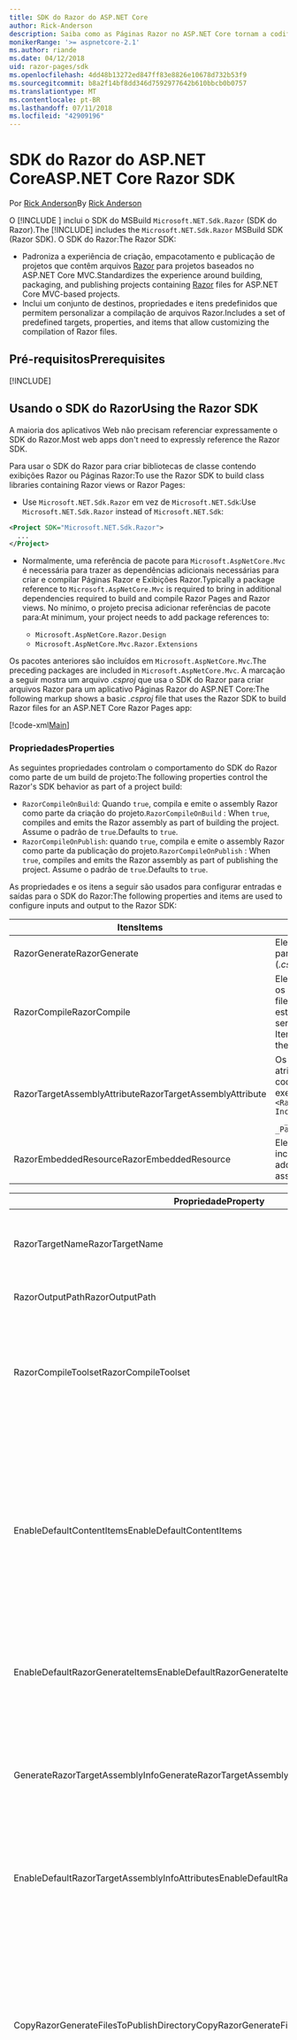 ```yaml
---
title: SDK do Razor do ASP.NET Core
author: Rick-Anderson
description: Saiba como as Páginas Razor no ASP.NET Core tornam a codificação de cenários centrados em página mais fácil e mais produtiva do que com o uso de MVC.
monikerRange: '>= aspnetcore-2.1'
ms.author: riande
ms.date: 04/12/2018
uid: razor-pages/sdk
ms.openlocfilehash: 4dd48b13272ed847ff83e8826e10678d732b53f9
ms.sourcegitcommit: b8a2f14bf8dd346d7592977642b610bbcb0b0757
ms.translationtype: MT
ms.contentlocale: pt-BR
ms.lasthandoff: 07/11/2018
ms.locfileid: "42909196"
---
```

# <a name="aspnet-core-razor-sdk"></a><span data-ttu-id="9d4a8-103">SDK do Razor do ASP.NET Core</span><span class="sxs-lookup"><span data-stu-id="9d4a8-103">ASP.NET Core Razor SDK</span></span>

<span data-ttu-id="9d4a8-104">Por [Rick Anderson](https://twitter.com/RickAndMSFT)</span><span class="sxs-lookup"><span data-stu-id="9d4a8-104">By [Rick Anderson](https://twitter.com/RickAndMSFT)</span></span>

<span data-ttu-id="9d4a8-105">O [!INCLUDE [](~/includes/2.1-SDK.md)] inclui o SDK do MSBuild `Microsoft.NET.Sdk.Razor` (SDK do Razor).</span><span class="sxs-lookup"><span data-stu-id="9d4a8-105">The [!INCLUDE[](~/includes/2.1-SDK.md)] includes the `Microsoft.NET.Sdk.Razor` MSBuild SDK (Razor SDK).</span></span> <span data-ttu-id="9d4a8-106">O SDK do Razor:</span><span class="sxs-lookup"><span data-stu-id="9d4a8-106">The Razor SDK:</span></span>

* <span data-ttu-id="9d4a8-107">Padroniza a experiência de criação, empacotamento e publicação de projetos que contêm arquivos [Razor](xref:mvc/views/razor) para projetos baseados no ASP.NET Core MVC.</span><span class="sxs-lookup"><span data-stu-id="9d4a8-107">Standardizes the experience around building, packaging, and publishing projects containing [Razor](xref:mvc/views/razor) files for ASP.NET Core MVC-based projects.</span></span>
* <span data-ttu-id="9d4a8-108">Inclui um conjunto de destinos, propriedades e itens predefinidos que permitem personalizar a compilação de arquivos Razor.</span><span class="sxs-lookup"><span data-stu-id="9d4a8-108">Includes a set of predefined targets, properties, and items that allow customizing the compilation of Razor files.</span></span>

## <a name="prerequisites"></a><span data-ttu-id="9d4a8-109">Pré-requisitos</span><span class="sxs-lookup"><span data-stu-id="9d4a8-109">Prerequisites</span></span>

[!INCLUDE[](~/includes/2.1-SDK.md)]

## <a name="using-the-razor-sdk"></a><span data-ttu-id="9d4a8-110">Usando o SDK do Razor</span><span class="sxs-lookup"><span data-stu-id="9d4a8-110">Using the Razor SDK</span></span>

<span data-ttu-id="9d4a8-111">A maioria dos aplicativos Web não precisam referenciar expressamente o SDK do Razor.</span><span class="sxs-lookup"><span data-stu-id="9d4a8-111">Most web apps don't need to expressly reference the Razor SDK.</span></span> 

<span data-ttu-id="9d4a8-112">Para usar o SDK do Razor para criar bibliotecas de classe contendo exibições Razor ou Páginas Razor:</span><span class="sxs-lookup"><span data-stu-id="9d4a8-112">To use the Razor SDK to build class libraries containing Razor views or Razor Pages:</span></span>

* <span data-ttu-id="9d4a8-113">Use `Microsoft.NET.Sdk.Razor` em vez de `Microsoft.NET.Sdk`:</span><span class="sxs-lookup"><span data-stu-id="9d4a8-113">Use `Microsoft.NET.Sdk.Razor` instead of `Microsoft.NET.Sdk`:</span></span>
```xml
<Project SDK="Microsoft.NET.Sdk.Razor">
  ...
</Project>
```

* <span data-ttu-id="9d4a8-114">Normalmente, uma referência de pacote para `Microsoft.AspNetCore.Mvc` é necessária para trazer as dependências adicionais necessárias para criar e compilar Páginas Razor e Exibições Razor.</span><span class="sxs-lookup"><span data-stu-id="9d4a8-114">Typically a package reference to `Microsoft.AspNetCore.Mvc` is required to bring in additional dependencies required to build and compile Razor Pages and Razor views.</span></span> <span data-ttu-id="9d4a8-115">No mínimo, o projeto precisa adicionar referências de pacote para:</span><span class="sxs-lookup"><span data-stu-id="9d4a8-115">At minimum, your project needs to add package references to:</span></span>

    * `Microsoft.AspNetCore.Razor.Design` 
    * `Microsoft.AspNetCore.Mvc.Razor.Extensions`
    
 <span data-ttu-id="9d4a8-116">Os pacotes anteriores são incluídos em `Microsoft.AspNetCore.Mvc`.</span><span class="sxs-lookup"><span data-stu-id="9d4a8-116">The preceding packages are included in `Microsoft.AspNetCore.Mvc`.</span></span> <span data-ttu-id="9d4a8-117">A marcação a seguir mostra um arquivo *.csproj* que usa o SDK do Razor para criar arquivos Razor para um aplicativo Páginas Razor do ASP.NET Core:</span><span class="sxs-lookup"><span data-stu-id="9d4a8-117">The following markup shows a basic *.csproj* file that uses the Razor SDK to build Razor files for an ASP.NET Core Razor Pages app:</span></span>
    
 [!code-xml[Main](sdk/sample/RazorSDK.csproj)]

### <a name="properties"></a><span data-ttu-id="9d4a8-118">Propriedades</span><span class="sxs-lookup"><span data-stu-id="9d4a8-118">Properties</span></span>

<span data-ttu-id="9d4a8-119">As seguintes propriedades controlam o comportamento do SDK do Razor como parte de um build de projeto:</span><span class="sxs-lookup"><span data-stu-id="9d4a8-119">The following properties control the Razor's SDK behavior as part of a project build:</span></span>

* <span data-ttu-id="9d4a8-120">`RazorCompileOnBuild`: Quando `true`, compila e emite o assembly Razor como parte da criação do projeto.</span><span class="sxs-lookup"><span data-stu-id="9d4a8-120">`RazorCompileOnBuild` : When `true`, compiles and emits the Razor assembly as part of building the project.</span></span> <span data-ttu-id="9d4a8-121">Assume o padrão de `true`.</span><span class="sxs-lookup"><span data-stu-id="9d4a8-121">Defaults to `true`.</span></span>
* <span data-ttu-id="9d4a8-122">`RazorCompileOnPublish`: quando `true`, compila e emite o assembly Razor como parte da publicação do projeto.</span><span class="sxs-lookup"><span data-stu-id="9d4a8-122">`RazorCompileOnPublish` : When `true`, compiles and emits the Razor assembly as part of publishing the project.</span></span> <span data-ttu-id="9d4a8-123">Assume o padrão de `true`.</span><span class="sxs-lookup"><span data-stu-id="9d4a8-123">Defaults to `true`.</span></span>

<span data-ttu-id="9d4a8-124">As propriedades e os itens a seguir são usados para configurar entradas e saídas para o SDK do Razor:</span><span class="sxs-lookup"><span data-stu-id="9d4a8-124">The following properties and items are used to configure inputs and output to the Razor SDK:</span></span>

| <span data-ttu-id="9d4a8-125">Itens</span><span class="sxs-lookup"><span data-stu-id="9d4a8-125">Items</span></span>                                         | <span data-ttu-id="9d4a8-126">Descrição</span><span class="sxs-lookup"><span data-stu-id="9d4a8-126">Description</span></span>                                                                   |
| ------------                                  | -------------                                                                 |
| <span data-ttu-id="9d4a8-127">RazorGenerate</span><span class="sxs-lookup"><span data-stu-id="9d4a8-127">RazorGenerate</span></span>                                 | <span data-ttu-id="9d4a8-128">Elementos de item (arquivos *.cshtml*) que são entradas para os destinos de geração de código.</span><span class="sxs-lookup"><span data-stu-id="9d4a8-128">Item elements (*.cshtml* files) that are inputs to code generation targets.</span></span> |
| <span data-ttu-id="9d4a8-129">RazorCompile</span><span class="sxs-lookup"><span data-stu-id="9d4a8-129">RazorCompile</span></span>                                  | <span data-ttu-id="9d4a8-130">Elementos de item (arquivos .cs) que são entradas para os destinos de compilação do Razor.</span><span class="sxs-lookup"><span data-stu-id="9d4a8-130">Item elements (.cs files) that are inputs to  Razor compilation targets.</span></span> <span data-ttu-id="9d4a8-131">Use este ItemGroup para especificar arquivos adicionais a serem compilados no assembly Razor.</span><span class="sxs-lookup"><span data-stu-id="9d4a8-131">Use this ItemGroup to specify additional files to be compiled into the Razor assembly.</span></span> |
| <span data-ttu-id="9d4a8-132">RazorTargetAssemblyAttribute</span><span class="sxs-lookup"><span data-stu-id="9d4a8-132">RazorTargetAssemblyAttribute</span></span>                  | <span data-ttu-id="9d4a8-133">Os elementos de item usados para a codificação geram atributos para o assembly Razor.</span><span class="sxs-lookup"><span data-stu-id="9d4a8-133">Item elements used to code generate attributes for the Razor assembly.</span></span> <span data-ttu-id="9d4a8-134">Por exemplo:</span><span class="sxs-lookup"><span data-stu-id="9d4a8-134">For example:</span></span>  <br />`<RazorAssemblyAttribute ` <br />  `Include="System.Reflection.AssemblyMetadataAttribute"`<br />`  _Parameter1="BuildSource" _Parameter2="https://docs.asp.net/">` |
| <span data-ttu-id="9d4a8-135">RazorEmbeddedResource</span><span class="sxs-lookup"><span data-stu-id="9d4a8-135">RazorEmbeddedResource</span></span>                         | <span data-ttu-id="9d4a8-136">Elementos de item adicionados como recursos incorporados ao assembly Razor gerado</span><span class="sxs-lookup"><span data-stu-id="9d4a8-136">Item elements added as embedded resources to the generated Razor assembly</span></span> |

| <span data-ttu-id="9d4a8-137">Propriedade</span><span class="sxs-lookup"><span data-stu-id="9d4a8-137">Property</span></span>                                      | <span data-ttu-id="9d4a8-138">Descrição</span><span class="sxs-lookup"><span data-stu-id="9d4a8-138">Description</span></span>                                                                   |
| ------------                                  | -------------                                                                 |
| <span data-ttu-id="9d4a8-139">RazorTargetName</span><span class="sxs-lookup"><span data-stu-id="9d4a8-139">RazorTargetName</span></span>                               | <span data-ttu-id="9d4a8-140">Nome do arquivo (sem extensão) do assembly produzido pelo Razor.</span><span class="sxs-lookup"><span data-stu-id="9d4a8-140">File name (without extension) of the assembly produced by Razor.</span></span> | 
| <span data-ttu-id="9d4a8-141">RazorOutputPath</span><span class="sxs-lookup"><span data-stu-id="9d4a8-141">RazorOutputPath</span></span>                               | <span data-ttu-id="9d4a8-142">O diretório de saída do Razor.</span><span class="sxs-lookup"><span data-stu-id="9d4a8-142">The Razor output directory.</span></span>                                      |
| <span data-ttu-id="9d4a8-143">RazorCompileToolset</span><span class="sxs-lookup"><span data-stu-id="9d4a8-143">RazorCompileToolset</span></span>                           | <span data-ttu-id="9d4a8-144">Usado para determinar o conjunto de ferramentas usado para criar o assembly do Razor.</span><span class="sxs-lookup"><span data-stu-id="9d4a8-144">Used to determine the toolset used to build the Razor assembly.</span></span> <span data-ttu-id="9d4a8-145">Os valores válidos são `Implicit` e `PrecompilationTool`.</span><span class="sxs-lookup"><span data-stu-id="9d4a8-145">Valid values are `Implicit`, , and `PrecompilationTool`.</span></span> |
| <span data-ttu-id="9d4a8-146">EnableDefaultContentItems</span><span class="sxs-lookup"><span data-stu-id="9d4a8-146">EnableDefaultContentItems</span></span>                     | <span data-ttu-id="9d4a8-147">Quando `true`, inclui a determinados tipos de arquivo, como arquivos *.cshtml*, como conteúdo do projeto.</span><span class="sxs-lookup"><span data-stu-id="9d4a8-147">When `true`, includes certain file types, such as *.cshtml* files, as content in the project.</span></span> <span data-ttu-id="9d4a8-148">Quando referenciado por meio de Microsoft.NET.Sdk.Web, também inclui todos os arquivos em *wwwroot* e arquivos de configuração.</span><span class="sxs-lookup"><span data-stu-id="9d4a8-148">When referenced via Microsoft.NET.Sdk.Web, also includes all files under *wwwroot*, and config files.</span></span>         |
| <span data-ttu-id="9d4a8-149">EnableDefaultRazorGenerateItems</span><span class="sxs-lookup"><span data-stu-id="9d4a8-149">EnableDefaultRazorGenerateItems</span></span>               | <span data-ttu-id="9d4a8-150">Quando `true`, inclui arquivos *.cshtml* de itens de `Content` em itens de `RazorGenerate`.</span><span class="sxs-lookup"><span data-stu-id="9d4a8-150">When `true`, includes *.cshtml* files from `Content` items in `RazorGenerate` items.</span></span> |
| <span data-ttu-id="9d4a8-151">GenerateRazorTargetAssemblyInfo</span><span class="sxs-lookup"><span data-stu-id="9d4a8-151">GenerateRazorTargetAssemblyInfo</span></span>               | <span data-ttu-id="9d4a8-152">Quando `true`, gera um arquivo *.cs* que contém atributos especificados pelo `RazorAssemblyAttribute` e os inclui na saída da compilação.</span><span class="sxs-lookup"><span data-stu-id="9d4a8-152">When `true`, generates a *.cs* file containing attributes specified by `RazorAssemblyAttribute` and includes it in the compile output.</span></span> |
| <span data-ttu-id="9d4a8-153">EnableDefaultRazorTargetAssemblyInfoAttributes</span><span class="sxs-lookup"><span data-stu-id="9d4a8-153">EnableDefaultRazorTargetAssemblyInfoAttributes</span></span> | <span data-ttu-id="9d4a8-154">Quando `true`, adiciona um conjunto padrão de atributos de assembly em `RazorAssemblyAttribute`.</span><span class="sxs-lookup"><span data-stu-id="9d4a8-154">When `true`, adds a default set of assembly attributes to `RazorAssemblyAttribute`.</span></span> |
| <span data-ttu-id="9d4a8-155">CopyRazorGenerateFilesToPublishDirectory</span><span class="sxs-lookup"><span data-stu-id="9d4a8-155">CopyRazorGenerateFilesToPublishDirectory</span></span>       | <span data-ttu-id="9d4a8-156">Quando `true`, copia arquivos de itens de RazorGenerate (*.cshtml*) no diretório de publicação.</span><span class="sxs-lookup"><span data-stu-id="9d4a8-156">When `true`, copies RazorGenerate items (*.cshtml*) files to the publish directory.</span></span> <span data-ttu-id="9d4a8-157">Normalmente, os arquivos Razor não são necessários para um aplicativo publicado quando eles participam da compilação no tempo de build ou no tempo de publicação.</span><span class="sxs-lookup"><span data-stu-id="9d4a8-157">Typically Razor files are not needed for a published application if they participate in compilation at build-time or publish-time.</span></span> <span data-ttu-id="9d4a8-158">Assume o padrão de `false`.</span><span class="sxs-lookup"><span data-stu-id="9d4a8-158">Defaults to `false`.</span></span> |
| <span data-ttu-id="9d4a8-159">CopyRefAssembliesToPublishDirectory</span><span class="sxs-lookup"><span data-stu-id="9d4a8-159">CopyRefAssembliesToPublishDirectory</span></span>            | <span data-ttu-id="9d4a8-160">Quando `true`, copia os itens do assembly de referência no diretório de publicação.</span><span class="sxs-lookup"><span data-stu-id="9d4a8-160">When `true`, copy reference assembly items to the publish directory.</span></span> <span data-ttu-id="9d4a8-161">Normalmente os assemblies de referência não são necessários para um aplicativo publicado quando a compilação do Razor ocorre no tempo de build ou no tempo de publicação.</span><span class="sxs-lookup"><span data-stu-id="9d4a8-161">Typically reference assemblies are not needed for a published application if Razor compilation occurs at build-time or publish-time.</span></span> <span data-ttu-id="9d4a8-162">Definido como `true`, por exemplo, se o aplicativo publicado requer a compilação no tempo de execução, ele modifica os arquivos cshtml no tempo de execução ou usa exibições inseridas.</span><span class="sxs-lookup"><span data-stu-id="9d4a8-162">Set to `true`, if your published application requires runtime compilation, for example, modifies cshtml files at runtime, or uses embedded views.</span></span> <span data-ttu-id="9d4a8-163">Assume o padrão de `false`.</span><span class="sxs-lookup"><span data-stu-id="9d4a8-163">Defaults to `false`.</span></span> |
| <span data-ttu-id="9d4a8-164">IncludeRazorContentInPack</span><span class="sxs-lookup"><span data-stu-id="9d4a8-164">IncludeRazorContentInPack</span></span>                      | <span data-ttu-id="9d4a8-165">Quando `true`, todos os itens de conteúdo do Razor (arquivos *.cshtml*) serão marcados para inclusão no pacote do NuGet gerado.</span><span class="sxs-lookup"><span data-stu-id="9d4a8-165">When `true`, all Razor content items (*.cshtml* files) will be marked for inclusion in the generated NuGet package.</span></span> <span data-ttu-id="9d4a8-166">Assume o padrão de `false`.</span><span class="sxs-lookup"><span data-stu-id="9d4a8-166">Defaults to `false`.</span></span> |
| <span data-ttu-id="9d4a8-167">EmbedRazorGenerateSources</span><span class="sxs-lookup"><span data-stu-id="9d4a8-167">EmbedRazorGenerateSources</span></span> | <span data-ttu-id="9d4a8-168">Quando `true`, adiciona itens de RazorGenerate (*.cshtml*) como arquivos incorporados ao assembly Razor gerado.</span><span class="sxs-lookup"><span data-stu-id="9d4a8-168">When `true`, adds RazorGenerate (*.cshtml*) items as embedded files to the generated Razor assembly.</span></span> <span data-ttu-id="9d4a8-169">Assume o padrão de `false`.</span><span class="sxs-lookup"><span data-stu-id="9d4a8-169">Defaults to `false`.</span></span> |
| <span data-ttu-id="9d4a8-170">UseRazorBuildServer</span><span class="sxs-lookup"><span data-stu-id="9d4a8-170">UseRazorBuildServer</span></span>                           | <span data-ttu-id="9d4a8-171">Quando `true`, usa um processo de servidor de build persistente para descarregar o trabalho de geração de código.</span><span class="sxs-lookup"><span data-stu-id="9d4a8-171">When `true`, uses a persistent build server process to offload code generation work.</span></span> <span data-ttu-id="9d4a8-172">Seu valor padrão é `UseSharedCompilation`.</span><span class="sxs-lookup"><span data-stu-id="9d4a8-172">Defaults to the value of `UseSharedCompilation`.</span></span> |

### <a name="targets"></a><span data-ttu-id="9d4a8-173">Destinos</span><span class="sxs-lookup"><span data-stu-id="9d4a8-173">Targets</span></span>
<span data-ttu-id="9d4a8-174">O SDK do Razor define dois destinos primários:</span><span class="sxs-lookup"><span data-stu-id="9d4a8-174">The Razor SDK defines two primary targets:</span></span>

* <span data-ttu-id="9d4a8-175">`RazorGenerate` – o código gera arquivos *.cs* dos elementos de item de RazorGenerate.</span><span class="sxs-lookup"><span data-stu-id="9d4a8-175">`RazorGenerate` - Code generates *.cs* files from RazorGenerate item elements.</span></span> <span data-ttu-id="9d4a8-176">Use a propriedade `RazorGenerateDependsOn` para especificar destinos adicionais que podem ser executados antes ou depois desse destino.</span><span class="sxs-lookup"><span data-stu-id="9d4a8-176">Use `RazorGenerateDependsOn` property to specify additional targets that can run before or after this target.</span></span>
* <span data-ttu-id="9d4a8-177">`RazorCompile` – compila arquivos *.cs* gerados em um assembly Razor.</span><span class="sxs-lookup"><span data-stu-id="9d4a8-177">`RazorCompile` - Compiles generated *.cs* files in to a Razor assembly.</span></span> <span data-ttu-id="9d4a8-178">Use `RazorCompileDependsOn` para especificar destinos adicionais que podem ser executados antes ou depois desse destino.</span><span class="sxs-lookup"><span data-stu-id="9d4a8-178">Use `RazorCompileDependsOn` to specify additional targets that can run before or after this target.</span></span>

### <a name="runtime-compilation-of-razor-views"></a><span data-ttu-id="9d4a8-179">Compilação de tempo de execução de modos de exibição do Razor</span><span class="sxs-lookup"><span data-stu-id="9d4a8-179">Runtime compilation of Razor views</span></span>

* <span data-ttu-id="9d4a8-180">Por padrão, o SDK do Razor não publica assemblies de referência que são necessários para realizar compilação no tempo de execução.</span><span class="sxs-lookup"><span data-stu-id="9d4a8-180">By default, the Razor SDK doesn't publish reference assemblies that are required to perform runtime compilation.</span></span> <span data-ttu-id="9d4a8-181">Isso resulta em falhas de compilação quando o modelo de aplicativo se baseia na compilação em tempo de execução&mdash;, por exemplo, o aplicativo usa exibições inseridas ou muda as exibições depois que o aplicativo é publicado.</span><span class="sxs-lookup"><span data-stu-id="9d4a8-181">This results in compilation failures when the application model relies on runtime compilation&mdash;for example, the app uses embedded views or changes views after the app is published.</span></span> <span data-ttu-id="9d4a8-182">Defina `CopyRefAssembliesToPublishDirectory` como `true` para continuar publicando assemblies de referência.</span><span class="sxs-lookup"><span data-stu-id="9d4a8-182">Set `CopyRefAssembliesToPublishDirectory` to `true` to continue publishing reference assemblies.</span></span>

* <span data-ttu-id="9d4a8-183">Para aplicativos Web, verifique se o seu aplicativo tem o SDK do `Microsoft.NET.Sdk.Web` como destino.</span><span class="sxs-lookup"><span data-stu-id="9d4a8-183">For web applications, ensure your app is targeting `Microsoft.NET.Sdk.Web` SDK.</span></span>

